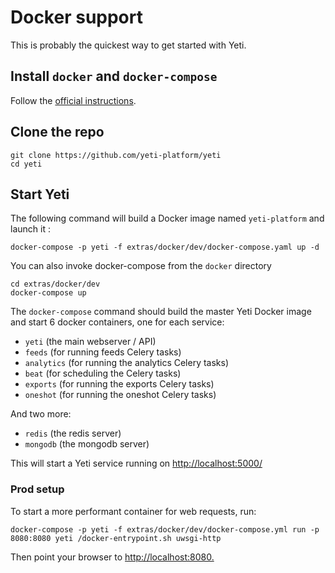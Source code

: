 # Docker support

This is probably the quickest way to get started with Yeti.

## Install `docker` and `docker-compose`

Follow the [official instructions](https://www.docker.com/community-edition).

## Clone the repo

    git clone https://github.com/yeti-platform/yeti
    cd yeti

## Start Yeti

The following command will build a Docker image named `yeti-platform` and launch it :

    docker-compose -p yeti -f extras/docker/dev/docker-compose.yaml up -d

You can also invoke docker-compose from the `docker` directory

    cd extras/docker/dev
    docker-compose up

The `docker-compose` command should build the master Yeti Docker image and start
6 docker containers, one for each service:

* `yeti` (the main webserver / API)
* `feeds` (for running feeds Celery tasks)
* `analytics` (for running the analytics Celery tasks)
* `beat` (for scheduling the Celery tasks)
* `exports` (for running the exports Celery tasks)
* `oneshot` (for running the oneshot Celery tasks)

And two more:

* `redis` (the redis server)
* `mongodb` (the mongodb server)

This will start a Yeti service running on <http://localhost:5000/>

### Prod setup

To start a more performant container for web requests, run:

    docker-compose -p yeti -f extras/docker/dev/docker-compose.yml run -p 8080:8080 yeti /docker-entrypoint.sh uwsgi-http

Then point your browser to <http://localhost:8080.>

